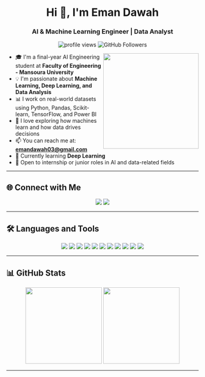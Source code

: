 <h1 align="center">Hi 👋, I'm Eman Dawah </h1>
<h3 align="center">AI & Machine Learning Engineer | Data Analyst</h3>

<p align="center"> 
  <img src="https://komarev.com/ghpvc/?username=emandawah&label=Profile%20views&color=0e75b6&style=flat" alt="profile views" />
  <img src="https://img.shields.io/github/followers/emandawah?label=Followers" alt="GitHub Followers" />
</p>

<img align="right" src="https://user-images.githubusercontent.com/63050133/156676671-d5b2e362-97d4-4404-9447-dd71ddfea82f.gif" width="250"/>

- 🎓 I'm a final-year AI Engineering student at **Faculty of Engineering - Mansoura University**  
- 💡 I'm passionate about **Machine Learning, Deep Learning, and Data Analysis**  
- 📊 I work on real-world datasets using Python, Pandas, Scikit-learn, TensorFlow, and Power BI  
- 🧠 I love exploring how machines learn and how data drives decisions  
- 📫 You can reach me at: **emandawah03@gmail.com**  
- 🌱 Currently learning **Deep Learning**  
- 💼 Open to internship or junior roles in AI and data-related fields

---

## 🌐 Connect with Me

<p align="center">
  <a href="mailto:emandawah03@gmail.com"><img src="https://img.shields.io/badge/Gmail-D14836?style=for-the-badge&logo=gmail&logoColor=white"/></a>
  <a href="https://www.facebook.com/eman.dawah.5/"><img src="https://img.shields.io/badge/Facebook-1877F2?style=for-the-badge&logo=facebook&logoColor=white"/></a>
</p>

---

## 🛠️ Languages and Tools

<p align="center">
  <img src="https://img.shields.io/badge/Python-3776AB?style=for-the-badge&logo=python&logoColor=white"/>
  <img src="https://img.shields.io/badge/NumPy-013243?style=for-the-badge&logo=numpy&logoColor=white"/>
  <img src="https://img.shields.io/badge/Pandas-150458?style=for-the-badge&logo=pandas&logoColor=white"/>
  <img src="https://img.shields.io/badge/scikit--learn-F7931E?style=for-the-badge&logo=scikit-learn&logoColor=white"/>
  <img src="https://img.shields.io/badge/TensorFlow-FF6F00?style=for-the-badge&logo=tensorflow&logoColor=white"/>
  <img src="https://img.shields.io/badge/Keras-D00000?style=for-the-badge&logo=keras&logoColor=white"/>
  <img src="https://img.shields.io/badge/Power%20BI-F2C811?style=for-the-badge&logo=powerbi&logoColor=black"/>
  <img src="https://img.shields.io/badge/OpenCV-5C3EE8?style=for-the-badge&logo=opencv&logoColor=white"/>
  <img src="https://img.shields.io/badge/Matplotlib-11557C?style=for-the-badge&logo=matplotlib&logoColor=white"/>
  <img src="https://img.shields.io/badge/Seaborn-7FB5D6?style=for-the-badge&logo=seaborn&logoColor=white"/>
  <img src="https://img.shields.io/badge/Jupyter-F37626?style=for-the-badge&logo=jupyter&logoColor=white"/>
</p>

---

## 📊 GitHub Stats

<p align="center">
  <img src="https://github-readme-stats.vercel.app/api?username=your-github-username&show_icons=true&theme=tokyonight" height="200px"/>
  <img src="https://github-readme-stats.vercel.app/api/top-langs/?username=your-github-username&layout=compact&theme=tokyonight" height="200px"/>
</p>

---


